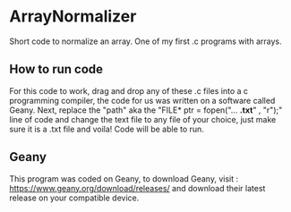 # ArrayNormalizer
Short code to normalize an array. One of my first .c programs with arrays.

## How to run code
For this code to work, drag and drop any of these .c files into a c programming compiler, the code for us was written on a software called Geany. 
Next, replace the "path" aka the "FILE* ptr = fopen("... **.txt**" , "r");" line of code and change the text file to any file of your choice, just make 
sure it is a .txt file and voila! Code will be able to run.

## Geany
This program was coded on Geany, to download Geany, visit : https://www.geany.org/download/releases/ and download their latest release on your compatible device.
